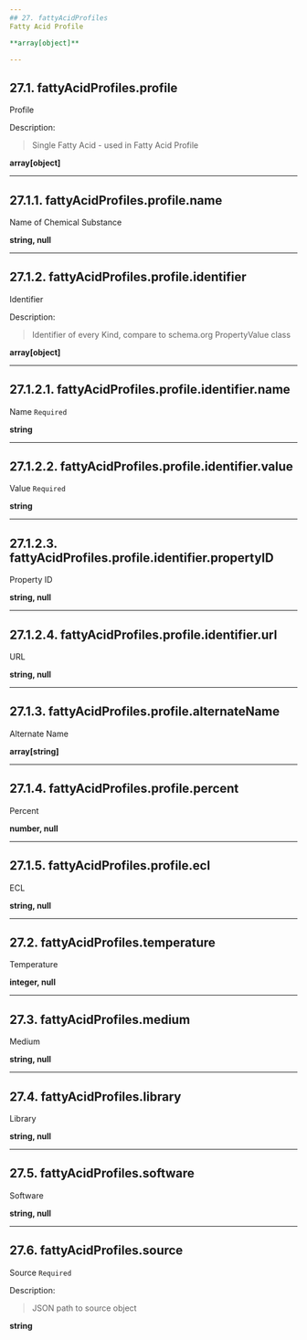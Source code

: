 ```yaml
---
## 27. fattyAcidProfiles
Fatty Acid Profile  

**array[object]**

---
```

## 27.1. fattyAcidProfiles.profile
Profile  

Description:
> Single Fatty Acid - used in Fatty Acid Profile  

**array[object]**

---
## 27.1.1. fattyAcidProfiles.profile.name
Name of Chemical Substance  

**string, null**

---
## 27.1.2. fattyAcidProfiles.profile.identifier
Identifier  

Description:
> Identifier of every Kind, compare to schema.org PropertyValue class  

**array[object]**

---
## 27.1.2.1. fattyAcidProfiles.profile.identifier.name
Name  `Required`

**string**

---
## 27.1.2.2. fattyAcidProfiles.profile.identifier.value
Value  `Required`

**string**

---
## 27.1.2.3. fattyAcidProfiles.profile.identifier.propertyID
Property ID  

**string, null**

---
## 27.1.2.4. fattyAcidProfiles.profile.identifier.url
URL  

**string, null**

---
## 27.1.3. fattyAcidProfiles.profile.alternateName
Alternate Name  

**array[string]**

---
## 27.1.4. fattyAcidProfiles.profile.percent
Percent  

**number, null**

---
## 27.1.5. fattyAcidProfiles.profile.ecl
ECL  

**string, null**

---
## 27.2. fattyAcidProfiles.temperature
Temperature  

**integer, null**

---
## 27.3. fattyAcidProfiles.medium
Medium  

**string, null**

---
## 27.4. fattyAcidProfiles.library
Library  

**string, null**

---
## 27.5. fattyAcidProfiles.software
Software  

**string, null**

---
## 27.6. fattyAcidProfiles.source
Source  `Required`

Description:
> JSON path to source object  

**string**
